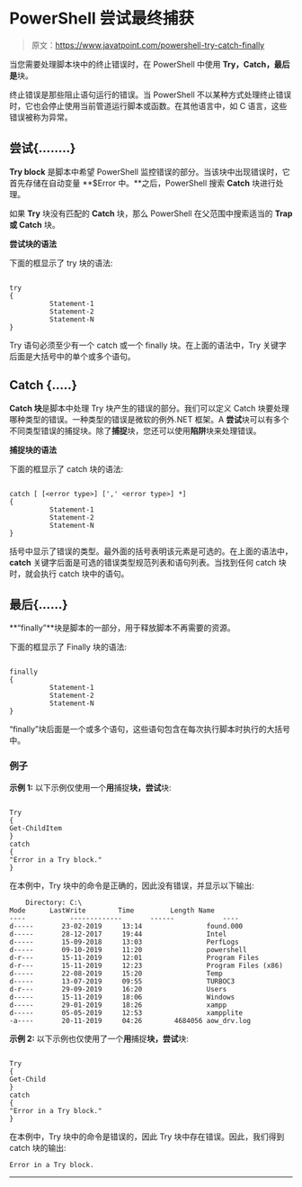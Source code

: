 # PowerShell 尝试最终捕获

> 原文：<https://www.javatpoint.com/powershell-try-catch-finally>

当您需要处理脚本块中的终止错误时，在 PowerShell 中使用 **Try，Catch，最后是**块。

终止错误是那些阻止语句运行的错误。当 PowerShell 不以某种方式处理终止错误时，它也会停止使用当前管道运行脚本或函数。在其他语言中，如 C 语言，这些错误被称为异常。

## 尝试{........}

**Try block** 是脚本中希望 PowerShell 监控错误的部分。当该块中出现错误时，它首先存储在自动变量 **$Error 中。**之后，PowerShell 搜索 **Catch** 块进行处理。

如果 **Try** 块没有匹配的 **Catch** 块，那么 PowerShell 在父范围中搜索适当的 **Trap 或 Catch** 块。

**尝试块的语法**

下面的框显示了 try 块的语法:

```

try 
{
          Statement-1
          Statement-2
          Statement-N
}          

```

Try 语句必须至少有一个 catch 或一个 finally 块。在上面的语法中，Try 关键字后面是大括号中的单个或多个语句。

## Catch {.....}

**Catch 块**是脚本中处理 Try 块产生的错误的部分。我们可以定义 Catch 块要处理哪种类型的错误。一种类型的错误是微软的例外.NET 框架。A **尝试**块可以有多个不同类型错误的捕捉块。除了**捕捉**块，您还可以使用**陷阱**块来处理错误。

**捕捉块的语法**

下面的框显示了 catch 块的语法:

```

catch [ [<error type>] [',' <error type>] *] 
{
          Statement-1
          Statement-2
          Statement-N
}     

```

括号中显示了错误的类型。最外面的括号表明该元素是可选的。在上面的语法中， **catch** 关键字后面是可选的错误类型规范列表和语句列表。当找到任何 catch 块时，就会执行 catch 块中的语句。

## 最后{......}

**“finally”**块是脚本的一部分，用于释放脚本不再需要的资源。

下面的框显示了 Finally 块的语法:

```

finally
{
          Statement-1
          Statement-2
          Statement-N
}          

```

“finally”块后面是一个或多个语句，这些语句包含在每次执行脚本时执行的大括号中。

### 例子

**示例 1:** 以下示例仅使用一个**用**捕捉**块，尝试**块:

```

Try
{
Get-ChildItem
}
catch
{
"Error in a Try block."
}

```

在本例中，Try 块中的命令是正确的，因此没有错误，并显示以下输出:

```
    Directory: C:\
Mode      LastWrite        Time         Length Name
----           -------------       ------            ----
d-----       23-02-2019     13:14                found.000
d-----       28-12-2017     19:44                Intel
d-----       15-09-2018     13:03                PerfLogs
d-----       09-10-2019     11:20                powershell
d-r---       15-11-2019     12:01                Program Files
d-r---       15-11-2019     12:23                Program Files (x86)
d-----       22-08-2019     15:20                Temp
d-----       13-07-2019     09:55                TURBOC3
d-r---       29-09-2019     16:20                Users
d-----       15-11-2019     18:06                Windows
d-----       29-01-2019     18:26                xampp
d-----       05-05-2019     12:53                xampplite
-a----       20-11-2019     04:26        4684056 aow_drv.log  

```

**示例 2:** 以下示例也仅使用了一个**用**捕捉**块，尝试**块:

```

Try
{
Get-Child
}
catch
{
"Error in a Try block."
}

```

在本例中，Try 块中的命令是错误的，因此 Try 块中存在错误。因此，我们得到 catch 块的输出:

```
Error in a Try block.

```

* * *